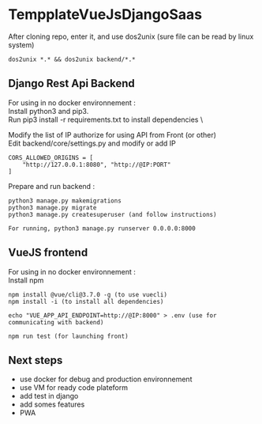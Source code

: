 # TempplateVueJsDjangoSaas

After cloning repo, enter it, and use dos2unix (sure file can be read by linux system)
```
dos2unix *.* && dos2unix backend/*.*

```

## Django Rest Api Backend

For using in no docker environnement : \
Install python3 and pip3. \
Run pip3 install -r requirements.txt to install dependencies \

Modify the list of IP authorize for using API from Front (or other)\
Edit backend/core/settings.py and modify or add IP

```
CORS_ALLOWED_ORIGINS = [
    "http://127.0.0.1:8080", "http://@IP:PORT"
]
```

Prepare and run backend :
```
python3 manage.py makemigrations
python3 manage.py migrate
python3 manage.py createsuperuser (and follow instructions)

For running, python3 manage.py runserver 0.0.0.0:8000
```

## VueJS frontend

For using in no docker environnement : \
Install npm 

```
npm install @vue/cli@3.7.0 -g (to use vuecli)
npm install -i (to install all dependencies)

echo "VUE_APP_API_ENDPOINT=http://@IP:8000" > .env (use for communicating with backend)

npm run test (for launching front)

```


## Next steps
- use docker for debug and production environnement
- use VM for ready code plateform
- add test in django
- add somes features
- PWA
